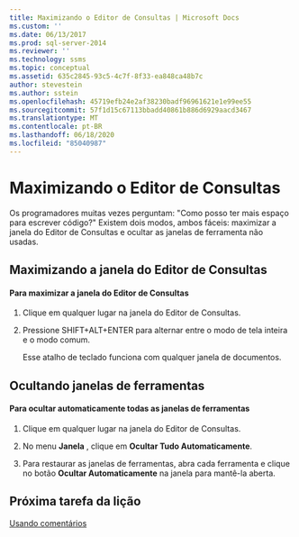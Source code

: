 ```yaml
---
title: Maximizando o Editor de Consultas | Microsoft Docs
ms.custom: ''
ms.date: 06/13/2017
ms.prod: sql-server-2014
ms.reviewer: ''
ms.technology: ssms
ms.topic: conceptual
ms.assetid: 635c2845-93c5-4c7f-8f33-ea848ca48b7c
author: stevestein
ms.author: sstein
ms.openlocfilehash: 45719efb24e2af38230badf96961621e1e99ee55
ms.sourcegitcommit: 57f1d15c67113bbadd40861b886d6929aacd3467
ms.translationtype: MT
ms.contentlocale: pt-BR
ms.lasthandoff: 06/18/2020
ms.locfileid: "85040987"
---
```

# <a name="maximizing-query-editor"></a>Maximizando o Editor de Consultas
  Os programadores muitas vezes perguntam: "Como posso ter mais espaço para escrever código?" Existem dois modos, ambos fáceis: maximizar a janela do Editor de Consultas e ocultar as janelas de ferramenta não usadas.  
  
## <a name="maximizing-the-query-editor-window"></a>Maximizando a janela do Editor de Consultas  
  
#### <a name="to-maximize-the-query-editor-window"></a>Para maximizar a janela do Editor de Consultas  
  
1.  Clique em qualquer lugar na janela do Editor de Consultas.  
  
2.  Pressione SHIFT+ALT+ENTER para alternar entre o modo de tela inteira e o modo comum.  
  
     Esse atalho de teclado funciona com qualquer janela de documentos.  
  
## <a name="hiding-tool-windows"></a>Ocultando janelas de ferramentas  
  
#### <a name="to-automatically-hide-all-tool-windows"></a>Para ocultar automaticamente todas as janelas de ferramentas  
  
1.  Clique em qualquer lugar na janela do Editor de Consultas.  
  
2.  No menu **Janela** , clique em **Ocultar Tudo Automaticamente**.  
  
3.  Para restaurar as janelas de ferramentas, abra cada ferramenta e clique no botão **Ocultar Automaticamente** na janela para mantê-la aberta.  
  
## <a name="next-task-in-lesson"></a>Próxima tarefa da lição  
 [Usando comentários](lesson-2-4-using-comments.md)  
  
  
